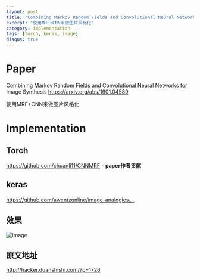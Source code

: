```yaml
---
layout: post
title: "Combining Markov Random Fields and Convolutional Neural Networks for Image Synthesis"
excerpt: "使用MRF+CNN来做图片风格化"
category: implementation
tags: [torch, keras, image]
disqus: true
---
```


<!-- excerpt: simple description. -->
<!-- category: implementation, announcement, etc. -->
<!-- tags: nlp, tensorflow, algorithm, sourcecode, etc. -->

<!-- Content -->

<!-- *必填 --> 
# Paper
<!-- 论文地址，说明论文要解决的问题 -->
Combining Markov Random Fields and Convolutional Neural Networks for Image Synthesis
https://arxiv.org/abs/1601.04589

使用MRF+CNN来做图片风格化

# Implementation
<!-- 对应论文的实现：开源码地址，数据等 -->

## Torch
https://github.com/chuanli11/CNNMRF - **paper作者贡献**

## keras
https://github.com/awentzonline/image-analogies。


## 效果
![image](https://cloud.githubusercontent.com/assets/3538629/23539168/387d58ae-0014-11e7-9f21-1cdc3e101348.png)

## 原文地址
http://hacker.duanshishi.com/?p=1726


<!-- 忽略以下，仅用于生成文章 -->

